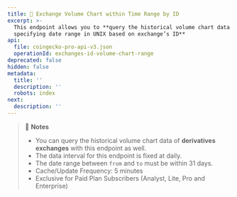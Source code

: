```yaml
---
title: 💼 Exchange Volume Chart within Time Range by ID
excerpt: >-
  This endpoint allows you to **query the historical volume chart data in BTC by
  specifying date range in UNIX based on exchange’s ID**
api:
  file: coingecko-pro-api-v3.json
  operationId: exchanges-id-volume-chart-range
deprecated: false
hidden: false
metadata:
  title: ''
  description: ''
  robots: index
next:
  description: ''
---
```

> 📘 **Notes**
>
> * You can query the historical volume chart data of **derivatives exchanges** with this endpoint as well.
> * The data interval for this endpoint is fixed at daily.
> * The date range between `from` and `to` must be within 31 days.
> * Cache/Update Frequency: 5 minutes
> * Exclusive for Paid Plan Subscribers (Analyst, Lite, Pro and Enterprise)
